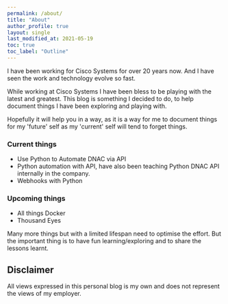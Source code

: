```yaml
---
permalink: /about/
title: "About"
author_profile: true
layout: single
last_modified_at: 2021-05-19
toc: true
toc_label: "Outline"
---
```


I have been working for Cisco Systems for over 20 years now. And I have seen the work and technology evolve so fast.

While working at Cisco Systems I have been bless to be playing with the latest and greatest.
This blog is something I decided to do, to help document things I have been exploring and playing with. 

Hopefully it will help you in a way, as it is a way for me to document things for my 'future' self as my 'current' self will tend to forget things.

### Current things
- Use Python to Automate DNAC via API
- Python automation with API, have also been teaching Python DNAC API internally in the company.
- Webhooks with Python 

### Upcoming things
- All things Docker
- Thousand Eyes

Many more things but with a limited lifespan need to optimise the effort. 
But the important thing is to have fun learning/exploring and to share the lessons learnt.


## Disclaimer
All views expressed in this personal blog is my own and does not represent the views of my employer.
